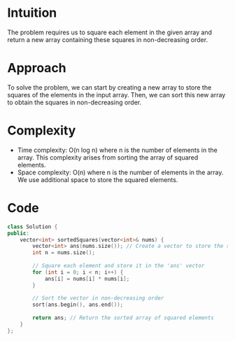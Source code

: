 # Intuition
The problem requires us to square each element in the given array and return a new array containing these squares in non-decreasing order.

# Approach
To solve the problem, we can start by creating a new array to store the squares of the elements in the input array. Then, we can sort this new array to obtain the squares in non-decreasing order.

# Complexity
- Time complexity: O(n log n) where n is the number of elements in the array. This complexity arises from sorting the array of squared elements.
- Space complexity: O(n) where n is the number of elements in the array. We use additional space to store the squared elements.

# Code
```cpp
class Solution {
public:
    vector<int> sortedSquares(vector<int>& nums) {
        vector<int> ans(nums.size()); // Create a vector to store the squared elements
        int n = nums.size();
        
        // Square each element and store it in the 'ans' vector
        for (int i = 0; i < n; i++) {
            ans[i] = nums[i] * nums[i];
        }
        
        // Sort the vector in non-decreasing order
        sort(ans.begin(), ans.end());
        
        return ans; // Return the sorted array of squared elements
    }
};
